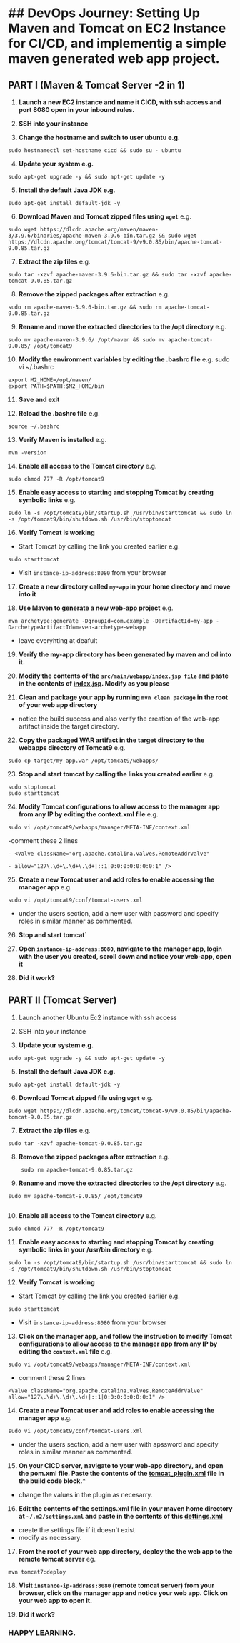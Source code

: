 # ## DevOps Journey: Setting Up Maven and Tomcat on EC2 Instance for CI/CD, and implementig a simple maven generated web app project.

## PART I (Maven & Tomcat Server -2 in 1)

1. **Launch a new EC2 instance and name it CICD, with ssh access and port 8080 open in your inbound rules.**

2. **SSH into your instance**

3. **Change the hostname and switch to user ubuntu e.g.** 
```
sudo hostnamectl set-hostname cicd && sudo su - ubuntu

```

4. **Update your system e.g.** 
```
sudo apt-get upgrade -y && sudo apt-get update -y

```

5. **Install the default Java JDK e.g.** 
```
sudo apt-get install default-jdk -y

```

6. **Download Maven and Tomcat zipped files using ```wget```**
e.g. 
```
sudo wget https://dlcdn.apache.org/maven/maven-3/3.9.6/binaries/apache-maven-3.9.6-bin.tar.gz && sudo wget https://dlcdn.apache.org/tomcat/tomcat-9/v9.0.85/bin/apache-tomcat-9.0.85.tar.gz

```

7. **Extract the zip files** 
e.g. 
```
sudo tar -xzvf apache-maven-3.9.6-bin.tar.gz && sudo tar -xzvf apache-tomcat-9.0.85.tar.gz

```

8. **Remove the zipped packages after extraction** 
e.g. 
```
sudo rm apache-maven-3.9.6-bin.tar.gz && sudo rm apache-tomcat-9.0.85.tar.gz

```

9. **Rename and move the extracted directories to the /opt directory**
e.g. 
```
sudo mv apache-maven-3.9.6/ /opt/maven && sudo mv apache-tomcat-9.0.85/ /opt/tomcat9

```

10. **Modify the environment variables by editing the .bashrc file**
e.g. sudo vi ~/.bashrc
```
export M2_HOME=/opt/maven/
export PATH=$PATH:$M2_HOME/bin
```

11. **Save and exit**

12. **Reload the .bashrc file** 
e.g. 
```
source ~/.bashrc

```

13. **Verify Maven is installed** 
e.g. 
```
mvn -version

```

14. **Enable all access to the Tomcat directory** 
e.g. 
```
sudo chmod 777 -R /opt/tomcat9

```

15. **Enable easy access to starting and stopping Tomcat by creating symbolic links**
e.g. 
```
sudo ln -s /opt/tomcat9/bin/startup.sh /usr/bin/starttomcat && sudo ln -s /opt/tomcat9/bin/shutdown.sh /usr/bin/stoptomcat

```

16. **Verify Tomcat is working**  
- Start Tomcat by calling the link you created earlier 
e.g. 
```
sudo starttomcat

```
- Visit `instance-ip-address:8080` from your browser

17. **Create a new directory called ```my-app``` in your home directory and move into it**

18. **Use Maven to generate a new web-app project**
e.g. 
```
mvn archetype:generate -DgroupId=com.example -DartifactId=my-app -DarchetypeArtifactId=maven-archetype-webapp

```

- leave everyhting at deafult

19. **Verify the my-app directory has been generated by maven and cd into it.**

20. **Modify the contents of the `src/main/webapp/index.jsp file` and paste in the contents of [index.jsp](assignment_resources/index.jsp). Modify as you please**

21. **Clean and package your app by running ```mvn clean package``` in the root of your web app directory**
- notice the build success and also verify the creation of the web-app artifact inside the target directory.

22. **Copy the packaged WAR artifact in the target directory to the webapps directory of Tomcat9**
e.g. 
```
sudo cp target/my-app.war /opt/tomcat9/webapps/

```

23. **Stop and start tomcat by calling the links you created earlier** 
e.g. 
```
sudo stoptomcat
sudo starttomcat

```

24. **Modify Tomcat configurations to allow access to the manager app from any IP by editing the context.xml file**
e.g. 
```
sudo vi /opt/tomcat9/webapps/manager/META-INF/context.xml

```
-comment these 2 lines

```
- <Valve className="org.apache.catalina.valves.RemoteAddrValve" 

- allow="127\.\d+\.\d+\.\d+|::1|0:0:0:0:0:0:0:1" />

```

25. **Create a new Tomcat user and add roles to enable accessing the manager app**
e.g. 
```
sudo vi /opt/tomcat9/conf/tomcat-users.xml

```
- under the users section, add a new user with password and specify roles in similar manner as commented.

26. **Stop and start tomcat`**

27. **Open ```instance-ip-address:8080```, navigate to the manager app, login with the user you created, scroll down and notice your web-app, open it**

28. **Did it work?**




## PART II (Tomcat Server)


1. Launch another Ubuntu Ec2 instance with ssh access

2. SSH into your instance

4. **Update your system e.g.** 
```
sudo apt-get upgrade -y && sudo apt-get update -y

```

5. **Install the default Java JDK e.g.** 
```
sudo apt-get install default-jdk -y

```

6. **Download Tomcat zipped file using ```wget```**
e.g. 
```
sudo wget https://dlcdn.apache.org/tomcat/tomcat-9/v9.0.85/bin/apache-tomcat-9.0.85.tar.gz

```

7. **Extract the zip files** 
e.g. 
```
sudo tar -xzvf apache-tomcat-9.0.85.tar.gz

```

8. **Remove the zipped packages after extraction** 
e.g. 
```
    sudo rm apache-tomcat-9.0.85.tar.gz

```

9. **Rename and move the extracted directories to the /opt directory**
e.g. 
```
sudo mv apache-tomcat-9.0.85/ /opt/tomcat9
   
```

10. **Enable all access to the Tomcat directory** 
e.g. 
```
sudo chmod 777 -R /opt/tomcat9

```

11. **Enable easy access to starting and stopping Tomcat by creating symbolic links in your /usr/bin directory**
e.g. 
```
sudo ln -s /opt/tomcat9/bin/startup.sh /usr/bin/starttomcat && sudo ln -s /opt/tomcat9/bin/shutdown.sh /usr/bin/stoptomcat

```

12. **Verify Tomcat is working**  
- Start Tomcat by calling the link you created earlier 
e.g. 
```
sudo starttomcat

```
- Visit ```instance-ip-address:8080``` from your browser

13.  **Click on the manager app, and follow the instruction to modify Tomcat configurations to allow access to the manager app from any IP by editing the `context.xml` file**
e.g. 
```
sudo vi /opt/tomcat9/webapps/manager/META-INF/context.xml

```
- comment these 2 lines
```
<Valve className="org.apache.catalina.valves.RemoteAddrValve"   
allow="127\.\d+\.\d+\.\d+|::1|0:0:0:0:0:0:0:1" />   

```

14. **Create a new Tomcat user and add roles to enable accessing the manager app**
e.g. 
```
sudo vi /opt/tomcat9/conf/tomcat-users.xml

```
- under the users section, add a new user with apssword and specify roles in similar manner as commented.

15. **On your CICD server, navigate to your web-app directory, and open the pom.xml file. Paste the contents of the [tomcat_plugin.xml](assignment_resources/tomcat_plugin.xml) file in the build code block.***

- change the values in the plugin as necesarry.

16. **Edit the contents of the settings.xml file in your maven home directory at ` ~/.m2/settings.xml ` and paste in the contents of this [dettings.xml](assignment_resources/settings.xml)**
- create the settings file if it doesn't exist
- modify as necessary.

17. **From the root of your web app directory, deploy the the web app to the remote tomcat server**
eg.
```
mvn tomcat7:deploy

```

18. **Visit `instance-ip-address:8080` (remote tomcat server) from your browser, click on the manager app and notice your web app. Click on your web app to open it.**

19. **Did it work?**


### HAPPY LEARNING.
